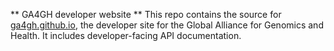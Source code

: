 ** GA4GH developer website **
This repo contains the source for [ga4gh.github.io](https://ga4gh.github.io),
the developer site for the Global Alliance for Genomics and Health.
It includes developer-facing API documentation.
